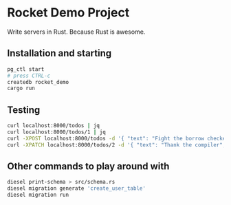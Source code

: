 # Rocket Demo Project

Write servers in Rust. Because Rust is awesome.

## Installation and starting

```bash
pg_ctl start
# press CTRL-c
createdb rocket_demo
cargo run
```

## Testing

```bash
curl localhost:8000/todos | jq
curl localhost:8000/todos/1 | jq
curl -XPOST localhost:8000/todos -d '{ "text": "Fight the borrow checker", "completed": true }' -H "Content-Type: application/json"
curl -XPATCH localhost:8000/todos/2 -d '{ "text": "Thank the compiler", "completed": true }' -H "Content-Type: application/json"
```

## Other commands to play around with

```bash
diesel print-schema > src/schema.rs
diesel migration generate 'create_user_table'
diesel migration run
```

